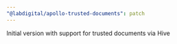 ```yaml
---
"@labdigital/apollo-trusted-documents": patch
---
```


Initial version with support for trusted documents via Hive
